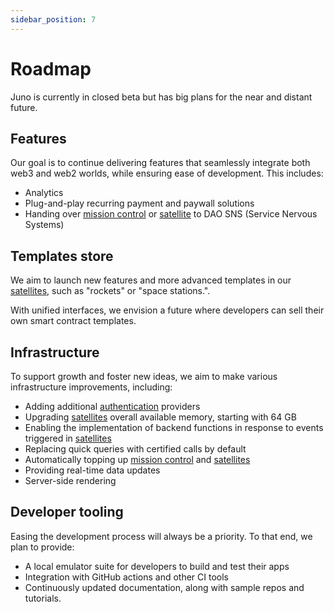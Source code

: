 ```yaml
---
sidebar_position: 7
---
```


# Roadmap

Juno is currently in closed beta but has big plans for the near and distant future.

## Features

Our goal is to continue delivering features that seamlessly integrate both web3 and web2 worlds, while ensuring ease of development. This includes:

- Analytics
- Plug-and-play recurring payment and paywall solutions
- Handing over [mission control] or [satellite] to DAO SNS (Service Nervous Systems)

## Templates store

We aim to launch new features and more advanced templates in our [satellites], such as "rockets" or "space stations.".

With unified interfaces, we envision a future where developers can sell their own smart contract templates.

## Infrastructure

To support growth and foster new ideas, we aim to make various infrastructure improvements, including:

- Adding additional [authentication](build/authentication.md) providers
- Upgrading [satellites] overall available memory, starting with 64 GB
- Enabling the implementation of backend functions in response to events triggered in [satellites]
- Replacing quick queries with certified calls by default
- Automatically topping up [mission control] and [satellites]
- Providing real-time data updates
- Server-side rendering

## Developer tooling

Easing the development process will always be a priority. To that end, we plan to provide:

- A local emulator suite for developers to build and test their apps
- Integration with GitHub actions and other CI tools
- Continuously updated documentation, along with sample repos and tutorials.

[mission control]: terminology.md#mission-control
[satellite]: terminology.md#satellite
[satellites]: terminology.md#satellite
